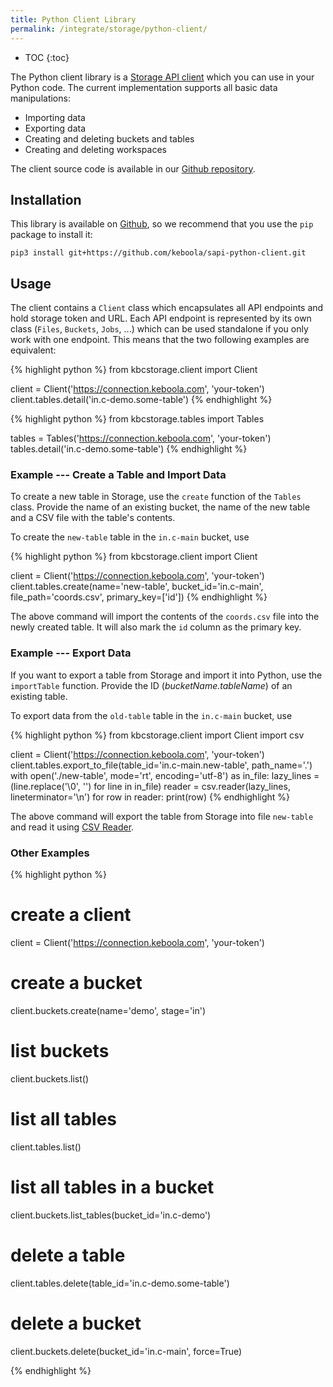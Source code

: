 ```yaml
---
title: Python Client Library
permalink: /integrate/storage/python-client/
---
```


* TOC
{:toc}

The Python client library is a [Storage API client](http://docs.keboola.apiary.io/) which you can use in your Python code.
The current implementation supports all basic data manipulations:

- Importing data
- Exporting data
- Creating and deleting buckets and tables
- Creating and deleting workspaces

The client source code is available in our [Github repository](https://github.com/keboola/sapi-python-client/).

## Installation
This library is available on [Github](https://github.com/keboola/sapi-python-client), so we
recommend that you use the `pip` package to install it:

    pip3 install git+https://github.com/keboola/sapi-python-client.git

## Usage
The client contains a `Client` class which encapsulates all API endpoints and hold storage token and URL. Each API endpoint is
represented by its own class (`Files`, `Buckets`, `Jobs`, ...) which can be used standalone if you only work with one endpoint.
This means that the two following examples are equivalent:

{% highlight python %}
from kbcstorage.client import Client

client = Client('https://connection.keboola.com', 'your-token')
client.tables.detail('in.c-demo.some-table')
{% endhighlight %}

{% highlight python %}
from kbcstorage.tables import Tables

tables = Tables('https://connection.keboola.com', 'your-token')
tables.detail('in.c-demo.some-table')
{% endhighlight %}

### Example --- Create a Table and Import Data
To create a new table in Storage, use the `create` function of the `Tables` class. Provide the name of an existing bucket,
the name of the new table and a CSV file with the table's contents.

To create the `new-table` table in the `in.c-main` bucket, use

{% highlight python %}
from kbcstorage.client import Client

client = Client('https://connection.keboola.com', 'your-token')
client.tables.create(name='new-table', bucket_id='in.c-main', file_path='coords.csv', primary_key=['id'])
{% endhighlight %}

The above command will import the contents of the `coords.csv` file into the newly created table. It will
also mark the `id` column as the primary key.

### Example --- Export Data
If you want to export a table from Storage and import it into Python, use the `importTable` function. Provide
the ID (*bucketName.tableName*) of an existing table.

To export data from the `old-table` table in the `in.c-main` bucket, use

{% highlight python %}
from kbcstorage.client import Client
import csv

client = Client('https://connection.keboola.com', 'your-token')
client.tables.export_to_file(table_id='in.c-main.new-table', path_name='.')
with open('./new-table', mode='rt', encoding='utf-8') as in_file:
    lazy_lines = (line.replace('\0', '') for line in in_file)
    reader = csv.reader(lazy_lines, lineterminator='\n')
    for row in reader:
        print(row)
{% endhighlight %}

The above command will export the table from Storage into file `new-table` and read it using
[CSV Reader](https://docs.python.org/3.6/library/csv.html#reader-objects).

### Other Examples

{% highlight python %}
# create a client
client = Client('https://connection.keboola.com', 'your-token')

# create a bucket
client.buckets.create(name='demo', stage='in')

# list buckets
client.buckets.list()

# list all tables
client.tables.list()

# list all tables in a bucket
client.buckets.list_tables(bucket_id='in.c-demo')

# delete a table
client.tables.delete(table_id='in.c-demo.some-table')

# delete a bucket
client.buckets.delete(bucket_id='in.c-main', force=True)

{% endhighlight %}
